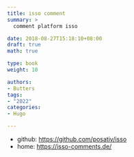 ```yaml
---
title: isso comment
summary: >
  comment platform isso

date: 2018-08-27T15:18:10+08:00
draft: true
math: true

type: book
weight: 10

authors:
- Butters
tags:
- "2022"
categories:
- Hugo

---
```


- github: https://github.com/posativ/isso
- home: https://isso-comments.de/
